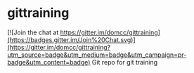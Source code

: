 # gittraining

[![Join the chat at https://gitter.im/domcc/gittraining](https://badges.gitter.im/Join%20Chat.svg)](https://gitter.im/domcc/gittraining?utm_source=badge&utm_medium=badge&utm_campaign=pr-badge&utm_content=badge)
Git repo for git training
